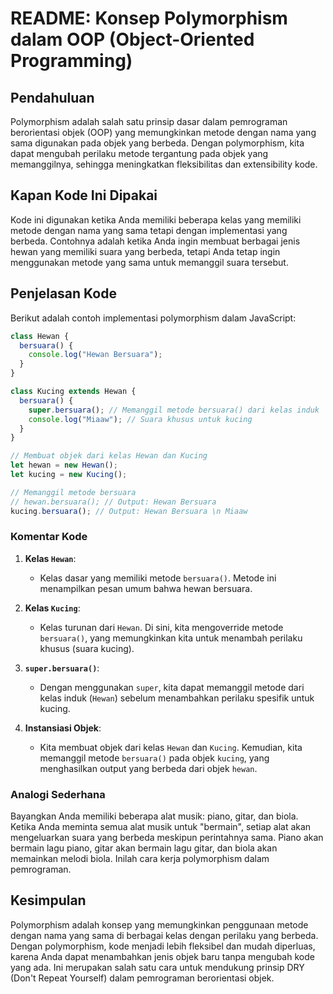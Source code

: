 # README: Konsep Polymorphism dalam OOP (Object-Oriented Programming)

## Pendahuluan

Polymorphism adalah salah satu prinsip dasar dalam pemrograman berorientasi objek (OOP) yang memungkinkan metode dengan nama yang sama digunakan pada objek yang berbeda. Dengan polymorphism, kita dapat mengubah perilaku metode tergantung pada objek yang memanggilnya, sehingga meningkatkan fleksibilitas dan extensibility kode.

## Kapan Kode Ini Dipakai

Kode ini digunakan ketika Anda memiliki beberapa kelas yang memiliki metode dengan nama yang sama tetapi dengan implementasi yang berbeda. Contohnya adalah ketika Anda ingin membuat berbagai jenis hewan yang memiliki suara yang berbeda, tetapi Anda tetap ingin menggunakan metode yang sama untuk memanggil suara tersebut.

## Penjelasan Kode

Berikut adalah contoh implementasi polymorphism dalam JavaScript:

```javascript
class Hewan {
  bersuara() {
    console.log("Hewan Bersuara");
  }
}

class Kucing extends Hewan {
  bersuara() {
    super.bersuara(); // Memanggil metode bersuara() dari kelas induk
    console.log("Miaaw"); // Suara khusus untuk kucing
  }
}

// Membuat objek dari kelas Hewan dan Kucing
let hewan = new Hewan();
let kucing = new Kucing();

// Memanggil metode bersuara
// hewan.bersuara(); // Output: Hewan Bersuara
kucing.bersuara(); // Output: Hewan Bersuara \n Miaaw
```

### Komentar Kode

1. **Kelas `Hewan`**:

   - Kelas dasar yang memiliki metode `bersuara()`. Metode ini menampilkan pesan umum bahwa hewan bersuara.

2. **Kelas `Kucing`**:

   - Kelas turunan dari `Hewan`. Di sini, kita mengoverride metode `bersuara()`, yang memungkinkan kita untuk menambah perilaku khusus (suara kucing).

3. **`super.bersuara()`**:

   - Dengan menggunakan `super`, kita dapat memanggil metode dari kelas induk (`Hewan`) sebelum menambahkan perilaku spesifik untuk kucing.

4. **Instansiasi Objek**:
   - Kita membuat objek dari kelas `Hewan` dan `Kucing`. Kemudian, kita memanggil metode `bersuara()` pada objek `kucing`, yang menghasilkan output yang berbeda dari objek `hewan`.

### Analogi Sederhana

Bayangkan Anda memiliki beberapa alat musik: piano, gitar, dan biola. Ketika Anda meminta semua alat musik untuk "bermain", setiap alat akan mengeluarkan suara yang berbeda meskipun perintahnya sama. Piano akan bermain lagu piano, gitar akan bermain lagu gitar, dan biola akan memainkan melodi biola. Inilah cara kerja polymorphism dalam pemrograman.

## Kesimpulan

Polymorphism adalah konsep yang memungkinkan penggunaan metode dengan nama yang sama di berbagai kelas dengan perilaku yang berbeda. Dengan polymorphism, kode menjadi lebih fleksibel dan mudah diperluas, karena Anda dapat menambahkan jenis objek baru tanpa mengubah kode yang ada. Ini merupakan salah satu cara untuk mendukung prinsip DRY (Don't Repeat Yourself) dalam pemrograman berorientasi objek.
